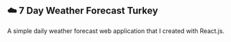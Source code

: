## ☁️ 7 Day Weather Forecast Turkey

A simple daily weather forecast web application that I created with React.js. 
